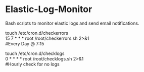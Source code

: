 # Elastic-Log-Monitor
Bash scripts to monitor elastic logs and send email notifications.  

touch /etc/cron.d/checkerrors  
15 7 * * * root /root/checkerrors.sh 2>&1  
#Every Day @ 7:15  

touch /etc/cron.d/checklogs  
0 * * * * root /root/checklogs.sh 2>&1  
#Hourly check for no logs  
